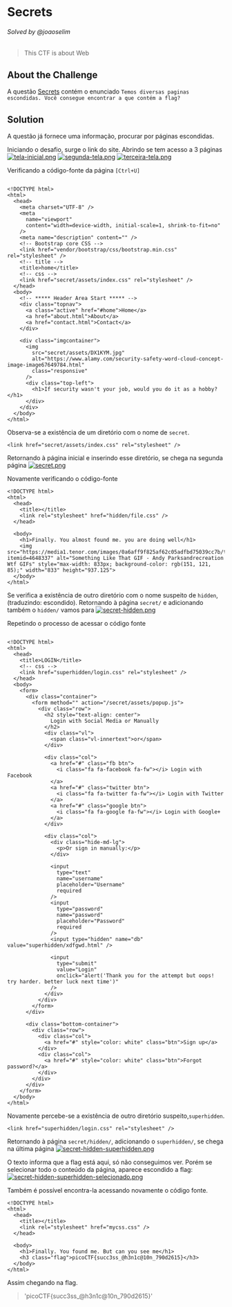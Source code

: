 # Secrets
###### Solved by @joaoselim
> This CTF is about Web

## About the Challenge
A questão [Secrets](https://play.picoctf.org/practice/challenge/296) contém o enunciado
`Temos diversas paginas escondidas. Você consegue encontrar a que contém a flag?`

## Solution
A questão já fornece uma informação, procurar por páginas escondidas.

Iniciando o desafio, surge o link do site.
Abrindo se tem acesso a 3 páginas
[![tela-inicial.png](https://i.postimg.cc/xjJ44sMs/tela-inicial.png)](https://postimg.cc/dDF67jWd)
[![segunda-tela.png](https://i.postimg.cc/MZCF2yYz/segunda-tela.png)](https://postimg.cc/grKD3L57)
[![terceira-tela.png](https://i.postimg.cc/BngYKRfv/terceira-tela.png)](https://postimg.cc/VJJWyG6y)

Verificando a código-fonte da página `[Ctrl+U]`

```

<!DOCTYPE html>
<html>
  <head>
    <meta charset="UTF-8" />
    <meta
      name="viewport"
      content="width=device-width, initial-scale=1, shrink-to-fit=no"
    />
    <meta name="description" content="" />
    <!-- Bootstrap core CSS -->
    <link href="vendor/bootstrap/css/bootstrap.min.css" rel="stylesheet" />
    <!-- title -->
    <title>home</title>
    <!-- css -->
    <link href="secret/assets/index.css" rel="stylesheet" />
  </head>
  <body>
    <!-- ***** Header Area Start ***** -->
    <div class="topnav">
      <a class="active" href="#home">Home</a>
      <a href="about.html">About</a>
      <a href="contact.html">Contact</a>
    </div>

    <div class="imgcontainer">
      <img
        src="secret/assets/DX1KYM.jpg"
        alt="https://www.alamy.com/security-safety-word-cloud-concept-image-image67649784.html"
        class="responsive"
      />
      <div class="top-left">
        <h1>If security wasn't your job, would you do it as a hobby?</h1>
      </div>
    </div>
  </body>
</html>
```

Observa-se a existência de um diretório com o nome de `secret`.
```
<link href="secret/assets/index.css" rel="stylesheet" />
```

Retornando à página inicial e inserindo esse diretório, se chega na segunda página
[![secret.png](https://i.postimg.cc/Pf15kMk4/secret.png)](https://postimg.cc/nMcJ4Brj)

Novamente verificando o código-fonte
```
<!DOCTYPE html>
<html>
  <head>
    <title></title>
    <link rel="stylesheet" href="hidden/file.css" />
  </head>

  <body>
    <h1>Finally. You almost found me. you are doing well</h1>
    <img src="https://media1.tenor.com/images/0a6aff9f825af62c05adfbd75039cc7b/tenor.gif?itemid=4648337" alt="Something Like That GIF - Andy Parksandrecreation Wtf GIFs" style="max-width: 833px; background-color: rgb(151, 121, 85);" width="833" height="937.125">
  </body>
</html>
```

Se verifica a existência de outro diretório com o nome suspeito de `hidden`, (traduzindo: escondido). Retornando à página `secret/` e adicionando também o `hidden/` vamos para
[![secret-hidden.png](https://i.postimg.cc/k4Xzhq9z/secret-hidden.png)](https://postimg.cc/jWmMDVD4)

Repetindo o processo de acessar o código fonte
```

<!DOCTYPE html>
<html>
  <head>
    <title>LOGIN</title>
    <!-- css -->
    <link href="superhidden/login.css" rel="stylesheet" />
  </head>
  <body>
    <form>
      <div class="container">
        <form method="" action="/secret/assets/popup.js">
          <div class="row">
            <h2 style="text-align: center">
              Login with Social Media or Manually
            </h2>
            <div class="vl">
              <span class="vl-innertext">or</span>
            </div>

            <div class="col">
              <a href="#" class="fb btn">
                <i class="fa fa-facebook fa-fw"></i> Login with Facebook
              </a>
              <a href="#" class="twitter btn">
                <i class="fa fa-twitter fa-fw"></i> Login with Twitter
              </a>
              <a href="#" class="google btn">
                <i class="fa fa-google fa-fw"></i> Login with Google+
              </a>
            </div>

            <div class="col">
              <div class="hide-md-lg">
                <p>Or sign in manually:</p>
              </div>

              <input
                type="text"
                name="username"
                placeholder="Username"
                required
              />
              <input
                type="password"
                name="password"
                placeholder="Password"
                required
              />
              <input type="hidden" name="db" value="superhidden/xdfgwd.html" />

              <input
                type="submit"
                value="Login"
                onclick="alert('Thank you for the attempt but oops! try harder. better luck next time')"
              />
            </div>
          </div>
        </form>
      </div>

      <div class="bottom-container">
        <div class="row">
          <div class="col">
            <a href="#" style="color: white" class="btn">Sign up</a>
          </div>
          <div class="col">
            <a href="#" style="color: white" class="btn">Forgot password?</a>
          </div>
        </div>
      </div>
    </form>
  </body>
</html>
```
Novamente percebe-se a existência de outro diretório suspeito,`superhidden`.
```
<link href="superhidden/login.css" rel="stylesheet" />
```

Retornando à página `secret/hidden/`, adicionando o `superhidden/`, se chega na última página
[![secret-hidden-superhidden.png](https://i.postimg.cc/QM0hM6ML/secret-hidden-superhidden.png)](https://postimg.cc/JyD965JK)

O texto informa que a flag está aqui, só não conseguimos ver. Porém se selecionar todo o conteúdo da página, aparece escondido a flag:
[![secret-hidden-superhidden-selecionado.png](https://i.postimg.cc/MZyxMKHb/secret-hidden-superhidden-selecionado.png)](https://postimg.cc/XX7ttWwp)

Também é possível encontra-la acessando novamente o código fonte.
```
<!DOCTYPE html>
<html>
  <head>
    <title></title>
    <link rel="stylesheet" href="mycss.css" />
  </head>

  <body>
    <h1>Finally. You found me. But can you see me</h1>
    <h3 class="flag">picoCTF{succ3ss_@h3n1c@10n_790d2615}</h3>
  </body>
</html>
```

Assim chegando na flag.
>'picoCTF{succ3ss_@h3n1c@10n_790d2615}'
